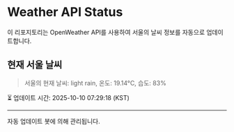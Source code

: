 
# Weather API Status

이 리포지토리는 OpenWeather API를 사용하여 서울의 날씨 정보를 자동으로 업데이트합니다.

## 현재 서울 날씨
> 서울의 현재 날씨: light rain, 온도: 19.14°C, 습도: 83%

⏳ 업데이트 시간: 2025-10-10 07:29:18 (KST)

---
자동 업데이트 봇에 의해 관리됩니다.
